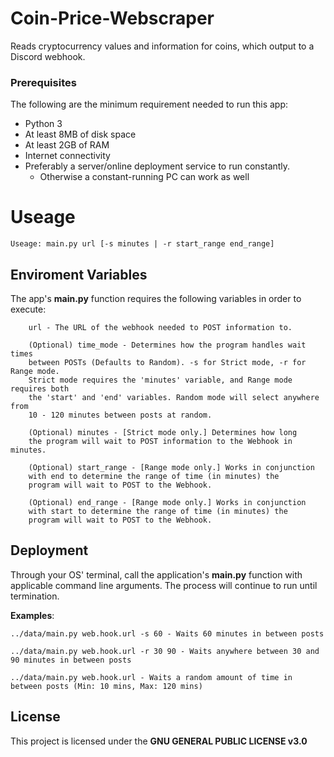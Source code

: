 # Coin-Price-Webscraper
Reads cryptocurrency values and information for coins, which output to a Discord webhook.

### Prerequisites

The following are the minimum requirement needed to run this app:

- Python 3
- At least 8MB of disk space
- At least 2GB of RAM
- Internet connectivity
- Preferably a server/online deployment service to run constantly. 
  - Otherwise a constant-running PC can work as well

# Useage

`Useage: main.py url [-s minutes | -r start_range end_range]`

## Enviroment Variables

The app's **main.py** function requires the following variables in order to execute:
```
	url - The URL of the webhook needed to POST information to.

	(Optional) time_mode - Determines how the program handles wait times 
	between POSTs (Defaults to Random). -s for Strict mode, -r for Range mode.
	Strict mode requires the 'minutes' variable, and Range mode requires both 
	the 'start' and 'end' variables. Random mode will select anywhere from 
	10 - 120 minutes between posts at random.

	(Optional) minutes - [Strict mode only.] Determines how long 
	the program will wait to POST information to the Webhook in minutes.

	(Optional) start_range - [Range mode only.] Works in conjunction 
	with end to determine the range of time (in minutes) the 
	program will wait to POST to the Webhook.

	(Optional) end_range - [Range mode only.] Works in conjunction 
	with start to determine the range of time (in minutes) the 
	program will wait to POST to the Webhook.
```

## Deployment

Through your OS' terminal, call the application's **main.py** function with applicable command line arguments. The process will continue to run until termination.

__Examples__:

	../data/main.py web.hook.url -s 60 - Waits 60 minutes in between posts
	
	../data/main.py web.hook.url -r 30 90 - Waits anywhere between 30 and 90 minutes in between posts
	
	../data/main.py web.hook.url - Waits a random amount of time in between posts (Min: 10 mins, Max: 120 mins)

## License

This project is licensed under the **GNU GENERAL PUBLIC LICENSE v3.0**